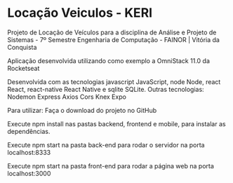 # Locação Veiculos - KERI 

Projeto de Locação de Veículos para a disciplina de Análise e Projeto de Sistemas - 7º Semestre 
Engenharia de Computação - FAINOR | Vitória da Conquista

Aplicação desenvolvida utilizando como exemplo a OmniStack 11.0 da Rocketseat


Desenvolvida com as tecnologias javascript JavaScript, node Node, react React, react-native React Native e sqlite SQLite.
Outras tecnologias:
Nodemon
Express
Axios
Cors
Knex
Expo

Para utilizar:
Faça o download do projeto no GitHub

Execute npm install nas pastas backend, frontend e mobile, para instalar as dependências.

Execute npm start na pasta back-end para rodar o servidor na porta localhost:8333

Execute npm start na pasta front-end para rodar a página web na porta localhost:3000
